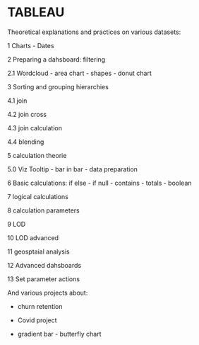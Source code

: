# TABLEAU

Theoretical explanations and practices on various datasets:

1 Charts - Dates

2 Preparing a dahsboard: filtering

2.1 Wordcloud - area chart - shapes - donut chart

3 Sorting and grouping hierarchies

4.1 join

4.2 join cross

4.3 join calculation

4.4 blending

5 calculation theorie

5.0 Viz Tooltip - bar in bar - data preparation

6 Basic calculations: if else - if null - contains - totals - boolean

7 logical calculations

8 calculation parameters

9 LOD

10 LOD advanced

11 geosptaial analysis

12 Advanced dahsboards

13 Set parameter actions

And various projects about:

- churn retention 

- Covid project

- gradient bar - butterfly chart

